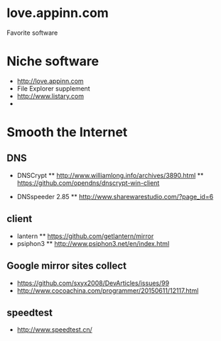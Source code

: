 # love.appinn.com
Favorite software

# Niche software
* http://love.appinn.com
* File Explorer supplement
* http://www.listary.com
* 
# Smooth the Internet

## DNS

* DNSCrypt
** http://www.williamlong.info/archives/3890.html
** https://github.com/opendns/dnscrypt-win-client

* DNSspeeder 2.85
** http://www.sharewarestudio.com/?page_id=6

## client

* lantern
** https://github.com/getlantern/mirror
* psiphon3
** http://www.psiphon3.net/en/index.html

## Google mirror sites collect

* https://github.com/sxyx2008/DevArticles/issues/99
* http://www.cocoachina.com/programmer/20150611/12117.html

## speedtest
* http://www.speedtest.cn/
